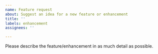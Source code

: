 ```yaml
---
name: Feature request
about: Suggest an idea for a new feature or enhancement
title: ''
labels: enhancement
assignees: ''

---
```


Please describe the feature/enhancement in as much detail as possible.
